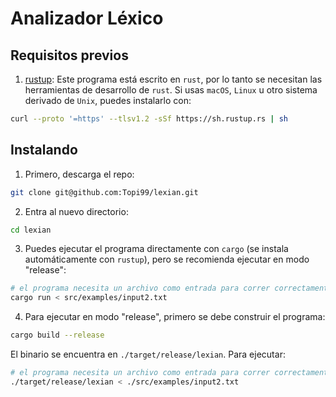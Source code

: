 # Analizador Léxico

## Requisitos previos

1. [rustup](https://www.rust-lang.org/tools/install): Este programa está escrito en `rust`, por lo tanto se necesitan las herramientas de desarrollo de `rust`. Si usas `macOS`, `Linux` u otro sistema derivado de `Unix`, puedes instalarlo con:
  ```bash
  curl --proto '=https' --tlsv1.2 -sSf https://sh.rustup.rs | sh
  ```

## Instalando

1. Primero, descarga el repo:
  ```bash
  git clone git@github.com:Topi99/lexian.git
  ```

2. Entra al nuevo directorio:
  ```bash
  cd lexian
  ```

3. Puedes ejecutar el programa directamente con `cargo` (se instala automáticamente con `rustup`), pero se recomienda ejecutar en modo "release":
  ```bash
  # el programa necesita un archivo como entrada para correr correctamente
  cargo run < src/examples/input2.txt
  ```

4. Para ejecutar en modo "release", primero se debe construir el programa:
  ```bash
  cargo build --release
  ```
  El binario se encuentra en `./target/release/lexian`. Para ejecutar:
  ```bash
  # el programa necesita un archivo como entrada para correr correctamente
  ./target/release/lexian < ./src/examples/input2.txt
  ```
